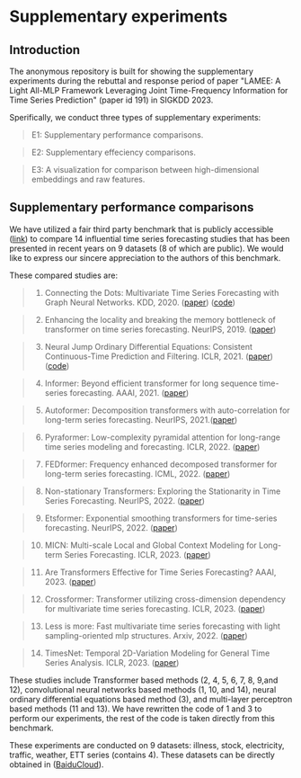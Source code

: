 # Supplementary experiments

## Introduction

The anonymous repository is built for showing the supplementary experiments during the 
rebuttal and response period of paper "LAMEE: A Light All-MLP Framework Leveraging Joint Time-Frequency Information for 
Time Series Prediction" (paper id 191) in SIGKDD 2023.

Sperifically, we conduct three types of supplementary experiments:
> E1: Supplementary performance comparisons.

> E2: Supplementary effeciency comparisons.

> E3: A visualization for comparison between high-dimensional embeddings and raw features.


## Supplementary performance comparisons

We have utilized a fair third party benchmark that is publicly accessible ([link](https://github.com/thuml/Time-Series-Library)) to compare 14 influential time series forecasting 
studies that has been presented in recent years on 9 datasets (8 of which are public). We would like to express our sincere appreciation to the 
authors of this benchmark.

These compared studies are:
> 1. Connecting the Dots: Multivariate Time Series Forecasting with Graph Neural Networks. KDD, 2020. ([paper](https://dl.acm.org/doi/abs/10.1145/3394486.3403118)) ([code](https://github.com/nnzhan/MTGNN))

> 2. Enhancing the locality and breaking the memory bottleneck of transformer on time series forecasting. NeurIPS, 2019. ([paper](https://arxiv.org/pdf/1907.00235.pdf))

> 3. Neural Jump Ordinary Differential Equations: Consistent Continuous-Time Prediction and Filtering. ICLR, 2021. ([paper](https://arxiv.org/pdf/2006.04727.pdf)) ([code](https://github.com/HerreraKrachTeichmann/NJODE))

> 4. Informer: Beyond efficient transformer for long sequence time-series forecasting. AAAI, 2021. ([paper](https://ojs.aaai.org/index.php/AAAI/article/view/17325))

> 5. Autoformer: Decomposition transformers with auto-correlation for long-term series forecasting. NeurIPS, 2021.([paper](https://arxiv.org/pdf/2106.13008.pdf))

> 6. Pyraformer: Low-complexity pyramidal attention for long-range time series modeling and forecasting. ICLR, 2022. ([paper](https://openreview.net/forum?id=0EXmFzUn5I))

> 7. FEDformer: Frequency enhanced decomposed transformer for long-term series forecasting. ICML, 2022. ([paper](https://arxiv.org/pdf/2201.12740.pdf))

> 8. Non-stationary Transformers: Exploring the Stationarity in Time Series Forecasting. NeurIPS, 2022. ([paper](https://openreview.net/forum?id=ucNDIDRNjjv))

> 9. Etsformer: Exponential smoothing transformers for time-series forecasting. NeurIPS, 2022. ([paper](https://openreview.net/forum?id=5m_3whfo483))

> 10. MICN: Multi-scale Local and Global Context Modeling for Long-term Series Forecasting. ICLR, 2023. ([paper](https://openreview.net/forum?id=zt53IDUR1U))

> 11. Are Transformers Effective for Time Series Forecasting? AAAI, 2023. ([paper](https://arxiv.org/abs/2205.13504))

> 12. Crossformer: Transformer utilizing cross-dimension dependency for multivariate time series forecasting. ICLR, 2023. ([paper](https://openreview.net/forum?id=vSVLM2j9eie))

> 13. Less is more: Fast multivariate time series forecasting with light sampling-oriented mlp structures. Arxiv, 2022. ([paper](https://arxiv.org/abs/2207.01186))

> 14. TimesNet: Temporal 2D-Variation Modeling for General Time Series Analysis. ICLR, 2023. ([paper](https://openreview.net/forum?id=ju_Uqw384Oq))


These studies include Transformer based methods (2, 4, 5, 6, 7, 8, 9,and 12), convolutional neural networks based methods (1, 10, and 14), 
neural ordinary differential equations based method (3), and multi-layer perceptron based methods (11 and 13).
We have rewritten the code of 1 and 3 to perform our experiments, the rest of the code is taken directly from this benchmark.

These experiments are conducted on 9 datasets: illness, stock, electricity, traffic, weather, ETT series (contains 4). 
These datasets can be directly obtained in ([BaiduCloud](https://pan.baidu.com/s/1r3KhGd0Q9PJIUZdfEYoymg?pwd=i9iy)).




 

